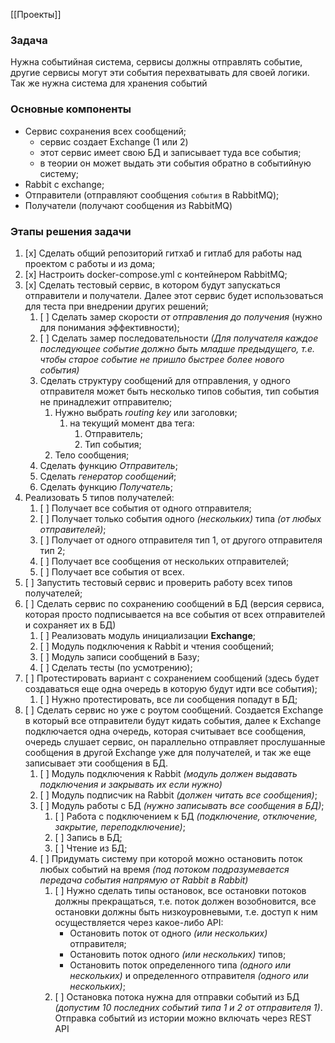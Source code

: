 [[Проекты]]

### Задача
Нужна событийная система, сервисы должны отправлять событие, другие сервисы могут эти события перехватывать для своей логики. Так же нужна система для хранения событий

### Основные компоненты
- Сервис сохранения всех сообщений;
	- сервис создает Exchange (1 или 2)
	- этот сервис имеет свою БД и записывает туда все события;
	- в теории он может выдать эти события обратно в событийную систему;
- Rabbit c exchange;
- Отправители (отправляют сообщения `события` в RabbitMQ);
- Получатели (получают сообщения из RabbitMQ)

### Этапы решения задачи
1. [x] Сделать общий репозиторий гитхаб и гитлаб для работы над проектом с работы и из дома;
2. [x] Настроить docker-compose.yml с контейнером RabbitMQ;
3. [x] Сделать тестовый сервис, в котором будут запускаться отправители и получатели. Далее этот сервис будет использоваться для теста при внедрении других решений;
	1. [ ] Сделать замер скорости _от отправления до получения_ (нужно для понимания эффективности);
	2. [ ] Сделать замер последовательности _(Для получателя каждое последующее событие должно быть младше предыдущего, т.е. чтобы старое событие не пришло быстрее более нового события)_
	3. Сделать структуру сообщений для отправления, у одного отправителя может быть несколько типов события, тип события не принадлежит отправителю;
		1. Нужно выбрать _routing key_ или заголовки;
			1. на текущий момент два тега:
				1. Отправитель;
				2. Тип события;
		2. Тело сообщения;
	4. Сделать функцию _Отправитель_;
	5. Сделать _генератор сообщений_;
	6. Сделать функцию _Получатель_;
4. Реализовать 5 типов получателей:
	1. [ ] Получает все события от одного отправителя;
	2. [ ] Получает только события одного _(нескольких)_ типа _(от любых отправителей)_;
	3. [ ] Получает от одного отправителя тип 1, от другого отправителя тип 2;
	4. [ ] Получает все сообщения от нескольких отправителей;
	5. [ ] Получает все события от всех.
5. [ ] Запустить тестовый сервис и проверить работу всех типов получателей;
6. [ ] Сделать сервис по сохранению сообщений в БД (версия сервиса, которая просто подписывается на все события от всех отправителей и сохраняет их в БД)
	1. [ ] Реализовать модуль инициализации __Exchange__;
	2. [ ] Модуль подключения к Rabbit и чтения сообщений;
	3. [ ] Модуль записи сообщений в Базу;
	4. [ ] Сделать тесты (по усмотрению);
7. [ ] Протестировать вариант с сохранением сообщений (здесь будет создаваться еще одна очередь в которую будут идти все события);
	1. [ ] Нужно протестировать, все ли сообщения попадут в БД;
8. [ ] Сделать сервис но уже с роутом сообщений. Создается Exchange в который все отправители будут кидать события, далее к Exchange подключается одна очередь, которая считывает все сообщения, очередь слушает сервис, он параллельно отправляет прослушанные сообщения в другой Exchange уже для получателей, и так же еще записывает эти сообщения в БД.
	1. [ ] Модуль подключения к Rabbit _(модуль должен выдавать подключения и закрывать их если нужно)_
	2. [ ] Модуль подписчик на Rabbit _(должен читать все сообщения)_;
	3. [ ] Модуль работы с БД _(нужно записывать все сообщения в БД)_;
		1. [ ] Работа с подключением к БД _(подключение, отключение, закрытие, переподключение)_;
		2. [ ] Запись в БД;
		3. [ ] Чтение из БД;
	4. [ ] Придумать систему при которой можно остановить поток любых событий на время _(под потоком подразумевается передача события напрямую от Rabbit в Rabbit)_
		1. [ ] Нужно сделать типы остановок, все остановки потоков должны прекращаться, т.е. поток должен возобновится, все остановки должны быть низкоуровневыми, т.е. доступ к ним осуществляется через какое-либо API:
			- Остановить поток от одного _(или нескольких)_ отправителя;
			- Остановить поток одного _(или нескольких)_ типов;
			- Остановить поток определенного типа _(одного или нескольких)_ и определенного отправителя _(одного или нескольких)_;
		2. [ ] Остановка потока нужна для  отправки событий из БД _(допустим 10 последних событий типа 1 и 2 от отправителя 1)_. Отправка событий из истории можно включать через REST API
